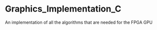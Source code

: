 # Graphics_Implementation_C
An implementation of all the algorithms that are needed for the FPGA GPU
